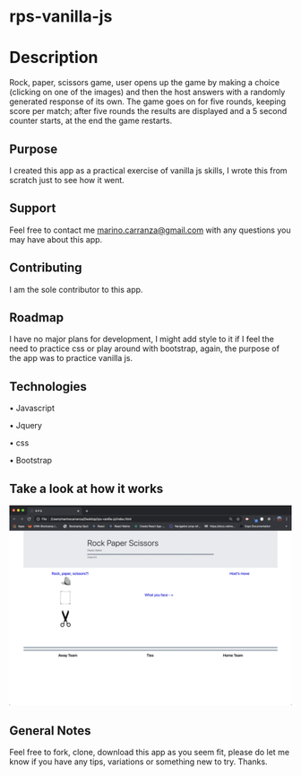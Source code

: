 # **rps-vanilla-js**

# **Description**
Rock, paper, scissors game, user opens up the game by making a choice (clicking on one of the images) and then the host answers with a randomly generated response of its own.
The game goes on for five rounds, keeping score per match; after five rounds the results are displayed and a 5 second counter starts, at the end the game restarts.

## **Purpose**
I created this app as a practical exercise of vanilla js skills, I wrote this from scratch just to see how it went.

## **Support**
Feel free to contact me marino.carranza@gmail.com with any questions you may have about this app.

## **Contributing**
I am the sole contributor to this app.

## **Roadmap**
I have no major plans for development, I might add style to it if I feel the need to practice css or play around with bootstrap, again, the purpose of the app was to practice vanilla js.

## **Technologies**
• Javascript

• Jquery

• css

• Bootstrap

## **Take a look at how it works**
<img src="assets/images/rps.gif">

## **General Notes**
Feel free to fork, clone, download this app as you seem fit, please do let me know if you have any tips, variations or something new to try.  Thanks.
